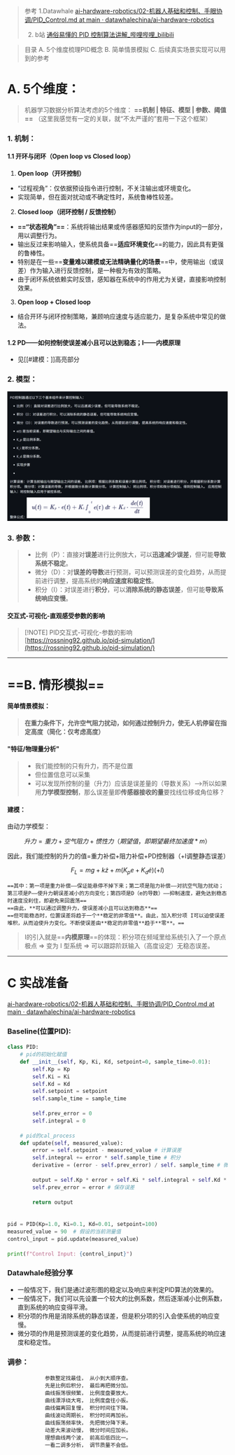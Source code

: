 > 参考
> 1.Datawhale
> [ai-hardware-robotics/02-机器人基础和控制、手眼协调/PID\_Control.md at main · datawhalechina/ai-hardware-robotics](https://github.com/datawhalechina/ai-hardware-robotics/blob/main/02-%E6%9C%BA%E5%99%A8%E4%BA%BA%E5%9F%BA%E7%A1%80%E5%92%8C%E6%8E%A7%E5%88%B6%E3%80%81%E6%89%8B%E7%9C%BC%E5%8D%8F%E8%B0%83/PID_Control.md)
>
> 2. b站
>    [通俗易懂的 PID 控制算法讲解\_哔哩哔哩\_bilibili](https://www.bilibili.com/video/BV1et4y1i7Gm/?spm_id_from=333.337.search-card.all.click&vd_source=5c4e18696befbc275aabc7046f731f8a)

> 目录
> A. 5个维度梳理PID概念
> B. 简单情景模拟
> C. 后续真实场景实现可以用到的参考

# A. 5个维度：

> 机器学习数据分析算法考虑的5个维度： **==机制 | 特征、模型 | 参数、阈值==** （这里我感觉有一定的关联，就“不太严谨的”套用一下这个框架）

### 1. 机制：

#### 1.1 开环与闭环（Open loop vs Closed loop）

1. **Open loop（开环控制）**

* “过程视角”：仅依据预设指令进行控制，不关注输出或环境变化。
* 实现简单，但在面对扰动或不确定性时，系统鲁棒性较差。

2. **Closed loop（闭环控制 / 反馈控制）**

* **==“状态视角”==**：系统将输出结果或传感器感知的反馈作为input的一部分，用以调整行为。
* 输出反过来影响输入，使系统具备==**适应环境变化**==的能力，因此具有更强的鲁棒性。
* 特别是在一些==**变量难以建模或无法精确量化的场景**==中，使用输出（或误差）作为输入进行反馈控制，是一种极为有效的策略。
* 由于闭环系统依赖实时反馈，感知器在系统中的作用尤为关键，直接影响控制效果。

3. **Open loop + Closed loop**

* 结合开环与闭环控制策略，兼顾响应速度与适应能力，是复杂系统中常见的做法。

#### 1.2 PD——如何控制使误差减小且可以达到稳态；I——内模原理

* 见\[\[#建模：]]高亮部分

### 2. 模型：

![](../images/Pasted%20image%2020250717222738.png)


### 3. 参数：

> * 比例（P）：直接对**误差**进行比例放大，可以**迅速减少误差**，但可能**导致系统不稳定**。
> * 微分（D）：对**误差的导数**进行预测，可以预测误差的变化趋势，从而提前进行调整，提高系统的**响应速度和稳定性**。
> * 积分（I）：对误差进行**积分**，可以**消除系统的静态误差**，但可能**导致系统响应变慢**。

#### 交互式-可视化-直观感受参数的影响

> \[!NOTE] PID交互式-可视化-参数的影响
> [https://rossning92.github.io/pid-simulation/](https://rossning92.github.io/pid-simulation/)

---

# ==B. 情形模拟==

#### 简单情景模拟：

> **在重力条件下，允许空气阻力扰动，如何通过控制升力，使无人机停留在指定高度（简化：仅考虑高度）**

#### "特征/物理量分析"

> * 我们能控制的只有升力，而不是位置
> * 但位置信息可以采集
> * 可以发现所控制的量（升力）应该是误差量的（导数关系）——>所以如果用**力学模型控制**，那么误差量即**传感器接收的量**要找线位移或角位移？

#### 建模：

由动力学模型：

$$
升力=重力+空气阻力+惯性力（期望值，即期望最终加速度*m）
$$

因此，我们能控制的升力的值=重力补偿+阻力补偿+PD控制器（+I调整静态误差）

$$
F_L = mg + k\dot{z} + m(K_p e + K_d \dot{e})(+I)
$$

```
==其中：第一项是重力补偿——保证能悬停不掉下来；第二项是阻力补偿——对抗空气阻力扰动；第三项是P——使升力朝误差减小的方向变化；第四项是D（e的导数）——抑制速度，避免达到稳态时速度没刹住，即避免来回震荡==
==由此，**可以通过调整升力，使误差减小且可以达到稳态**==
==但可能稳态时，位置误差将趋于一个**稳定的非零值**。由此，加入积分项 I可以迫使误差堆积，从而迫使升力变化。不断使误差由**稳定的非零值**趋于**零**。==
```

> I的引入就是==**内模原理**==的体现：积分项在频域里给系统引入了一个原点极点 ⇒ 变为 I 型系统 ⇒ 可以跟踪阶跃输入（高度设定）无稳态误差。

---

# C 实战准备

[ai-hardware-robotics/02-机器人基础和控制、手眼协调/PID\_Control.md at main · datawhalechina/ai-hardware-robotics](https://github.com/datawhalechina/ai-hardware-robotics/blob/main/02-%E6%9C%BA%E5%99%A8%E4%BA%BA%E5%9F%BA%E7%A1%80%E5%92%8C%E6%8E%A7%E5%88%B6%E3%80%81%E6%89%8B%E7%9C%BC%E5%8D%8F%E8%B0%83/PID_Control.md)

### Baseline(位置PID):

```Python
class PID:
    # pid的初始化赋值
    def __init__(self, Kp, Ki, Kd, setpoint=0, sample_time=0.01):
        self.Kp = Kp
        self.Ki = Ki
        self.Kd = Kd
        self.setpoint = setpoint
        self.sample_time = sample_time
 
        self.prev_error = 0
        self.integral = 0

    # pid的cal_process
    def update(self, measured_value):
        error = self.setpoint - measured_value # 计算误差
        self.integral += error * self.sample_time # 积分
        derivative = (error - self.prev_error) / self. sample_time # 微分
 
        output = self.Kp * error + self.Ki * self.integral + self.Kd * derivative # 计算控制输入
        self.prev_error = error # 保存误差
 
        return output
 

pid = PID(Kp=1.0, Ki=0.1, Kd=0.01, setpoint=100)
measured_value = 90  # 假设的当前测量值
control_input = pid.update(measured_value)
 
print(f"Control Input: {control_input}")
```

### Datawhale经验分享

* 一般情况下，我们是通过波形图的稳定以及响应来判定PID算法的效果的。
* 一般情况下，我们可以先设置一个较大的比例系数，然后逐渐减小比例系数，直到系统的响应变得平滑。
* 积分项的作用是消除系统的静态误差，但是积分项的引入会使系统的响应变慢。
* 微分项的作用是预测误差的变化趋势，从而提前进行调整，提高系统的响应速度和稳定性。

### 调参：

```
            参数整定找最佳， 从小到大顺序查。
            先是比例后积分， 最后再把微分加。
            曲线振荡很频繁， 比例度盘要放大。
            曲线漂浮绕大弯， 比例度盘往小扳。
            曲线偏离回复慢， 积分时间往下降。
            曲线波动周期长， 积分时间再加长。
            曲线振荡频率快， 先把微分降下来。
            动差大来波动慢， 微分时间应加长。
            理想曲线两个波， 前高后低四比一。
            一看二调多分析， 调节质量不会低。
```


